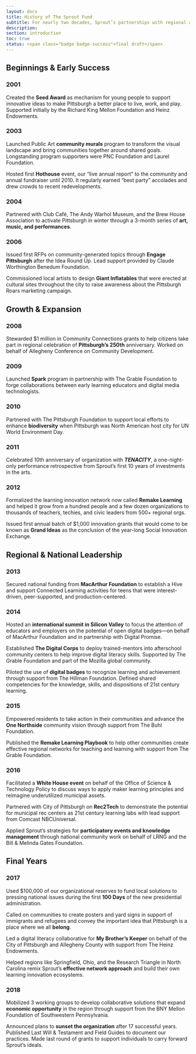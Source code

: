 ```yaml
---
layout: docs
title: History of The Sprout Fund
subtitle: For nearly two decades, Sprout’s partnerships with regional and national foundations helped power Pittsburgh’s grassroots response to a wide range of social, environmental, and economic challenges.
description:
section: introduction
toc: true
status: <span class="badge badge-success">final draft</span>
---
```


## Beginnings & Early Success

### 2001

Created the **Seed Award** as mechanism for young people to support innovative ideas to make Pittsburgh a better place to live, work, and play. Supported initially by the Richard King Mellon Foundation and Heinz Endowments.

### 2003

Launched Public Art **community murals** program to transform the visual landscape and bring communities together around shared goals. Longstanding program supporters were PNC Foundation and Laurel Foundation.

Hosted first **Hothouse** event, our “live annual report” to the community and annual fundraiser until 2010. It regularly earned “best party” accolades and drew crowds to recent redevelopments.

### 2004

Partnered with Club Café, The Andy Warhol Museum, and the Brew House Association to activate Pittsburgh in winter through a 3-month series of **art, music, and performances**.

### 2006

Issued first RFPs on community-generated topics through **Engage Pittsburgh** after the Idea Round Up. Lead support provided by Claude Worthington Benedum Foundation.

Commissioned local artists to design **Giant Inflatables** that were erected at cultural sites throughout the city to raise awareness about the Pittsburgh Roars marketing campaign.


## Growth & Expansion

### 2008

Stewarded $1 million in Community Connections grants to help citizens take part in regional celebration of **Pittsburgh’s 250th** anniversary. Worked on behalf of Allegheny Conference on Community Development.

### 2009

Launched **Spark** program in partnership with The Grable Foundation to forge collaborations between early learning educators and digital media technologists.

### 2010

Partnered with The Pittsburgh Foundation to support local efforts to enhance **biodiversity** when Pittsburgh was North American host city for UN World Environment Day.

### 2011

Celebrated 10th anniversary of organization with **_TENACITY_**, a one-night-only performance retrospective from Sprout’s first 10 years of investments in the arts.

### 2012

Formalized the learning innovation network now called **Remake Learning** and helped it grow from a hundred people and a few dozen organizations to thousands of teachers, techies, and civic leaders from 500+ regional orgs.

Issued first annual batch of $1,000 innovation grants that would come to be known as **Grand Ideas** as the conclusion of the year-long Social Innovation Exchange.


## Regional & National Leadership

### 2013

Secured national funding from **MacArthur Foundation** to establish a Hive and support Connected Learning activities for teens that were interest-driven, peer-supported, and production-centered.

### 2014

Hosted an **international summit in Silicon Valley** to focus the attention of educators and employers on the potential of open digital badges—on behalf of MacArthur Foundation and in partnership with Digital Promise.

Established **The Digital Corps** to deploy trained-mentors into afterschool community centers to help improve digital literacy skills. Supported by The Grable Foundation and part of the Mozilla global community.

Piloted the use of **digital badges** to recognize learning and achievement through support from The Hillman Foundation. Defined shared competencies for the knowledge, skills, and dispositions of 21st century learning.

### 2015

Empowered residents to take action in their communities and advance the **One Northside** community vision through support from The Buhl Foundation.

Published the **Remake Learning Playbook** to help other communities create effective regional networks for teaching and learning with support from The Grable Foundation.

### 2016

Facilitated a **White House event** on behalf of the Office of Science & Technology Policy to discuss ways to apply maker learning principles and reimagine underutilized municipal assets.

Partnered with City of Pittsburgh on **Rec2Tech** to demonstrate the potential for municipal rec centers as 21st century learning labs with lead support from Comcast NBCUniversal.

Applied Sprout’s strategies for **participatory events and knowledge management** through national community work on behalf of LRNG and the Bill & Melinda Gates Foundation.


## Final Years

### 2017

Used $100,000 of our organizational reserves to fund local solutions to pressing national issues during the first **100 Days** of the new presidential administration.

Called on communities to create posters and yard signs in support of immigrants and refugees and convey the important idea that Pittsburgh is a place where we all **belong**.

Led a digital literacy collaborative for **My Brother’s Keeper** on behalf of the City of Pittsburgh and Allegheny County with support from The Heinz Endowments.

Helped regions like Springfield, Ohio, and the Research Triangle in North Carolina remix Sprout’s **effective network approach** and build their own learning innovation ecosystems.

### 2018

Mobilized 3 working groups to develop collaborative solutions that expand **economic opportunity** in the region through support from the BNY Mellon Foundation of Southwestern Pennsylvania.

Announced plans to **sunset the organization** after 17 successful years. Published Last Will & Testament and Field Guides to document our practices. Made last round of grants to support individuals to carry forward Sprout’s ideals.
